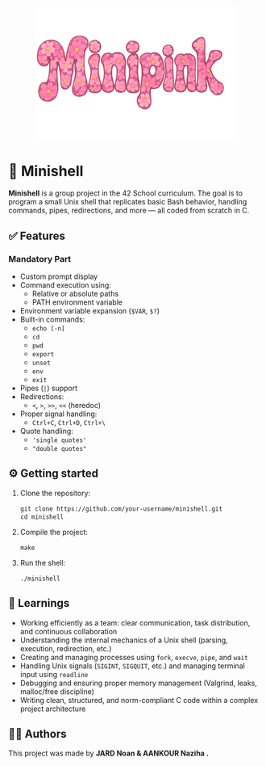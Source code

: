<!DOCTYPE html>
<html lang="en">
<head>
  <meta charset="UTF-8" />
  <meta name="viewport" content="width=device-width, initial-scale=1.0" />
</head>
<body>
<p align="center">
  <img src="imgs/minipink.png" width="400px"" />
</p>

<h1>🌸 Minishell</h1>

<p><strong>Minishell</strong> is a group project in the 42 School curriculum. The goal is to program a small Unix shell that replicates basic Bash behavior, handling commands, pipes, redirections, and more — all coded from scratch in C.</p>

  <h2>✅ Features</h2>

  <h3>Mandatory Part</h3>
  <ul>
    <li>Custom prompt display</li>
    <li>Command execution using:
      <ul>
        <li>Relative or absolute paths</li>
        <li>PATH environment variable</li>
      </ul>
    </li>
    <li>Environment variable expansion (<code>$VAR</code>, <code>$?</code>)</li>
    <li>Built-in commands:
      <ul>
        <li><code>echo [-n]</code></li>
        <li><code>cd</code></li>
        <li><code>pwd</code></li>
        <li><code>export</code></li>
        <li><code>unset</code></li>
        <li><code>env</code></li>
        <li><code>exit</code></li>
      </ul>
    </li>
    <li>Pipes (<code>|</code>) support</li>
    <li>Redirections:
      <ul>
        <li><code>&lt;</code>, <code>&gt;</code>, <code>&gt;&gt;</code>, <code>&lt;&lt;</code> (heredoc)</li>
      </ul>
    </li>
    <li>Proper signal handling:
      <ul>
        <li><code>Ctrl+C</code>, <code>Ctrl+D</code>, <code>Ctrl+\</code></li>
      </ul>
    </li>
    <li>Quote handling:
      <ul>
        <li><code>'single quotes'</code></li>
        <li><code>"double quotes"</code></li>
      </ul>
    </li>
  </ul>


  <h2>⚙️ Getting started</h2>
  <ol>
    <li>Clone the repository:
      <pre><code>git clone https://github.com/your-username/minishell.git
cd minishell</code></pre>
    </li>
    <li>Compile the project:
      <pre><code>make</code></pre>
    </li>
    <li>Run the shell:
      <pre><code>./minishell</code></pre>
    </li>
  </ol>


  <h2>🧠 Learnings</h2>
  <ul>
    <li>Working efficiently as a team: clear communication, task distribution, and continuous collaboration</li>
    <li>Understanding the internal mechanics of a Unix shell (parsing, execution, redirection, etc.)</li>
    <li>Creating and managing processes using <code>fork</code>, <code>execve</code>, <code>pipe</code>, and <code>wait</code></li>
    <li>Handling Unix signals (<code>SIGINT</code>, <code>SIGQUIT</code>, etc.) and managing terminal input using <code>readline</code></li>
    <li>Debugging and ensuring proper memory management (Valgrind, leaks, malloc/free discipline)</li>
    <li>Writing clean, structured, and norm-compliant C code within a complex project architecture</li>
  </ul>



  <h2>👨‍💻 Authors</h2>
  <p>This project was made by <strong>JARD Noan <strong> &amp; <strong>AANKOUR Naziha  </strong>.</p>

</body>
</html>
